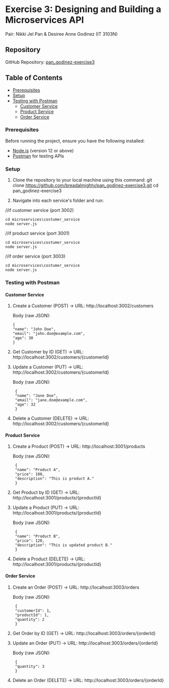 # Exercise 3: Designing and Building a Microservices API
Pair: Nikki Jel Pan & Desiree Anne Godinez
(IT 3103N)


## Repository
GitHub Repository: [pan_godinez-exercise3](https://github.com/breadalmighty/pan_godinez-exercise3.git)

## Table of Contents
- [Prerequisites](#prerequisites)
- [Setup](#setup)
- [Testing with Postman](#testing-with-postman)
  - [Customer Service](#customer-service)
  - [Product Service](#product-service)
  - [Order Service](#order-service)

### Prerequisites
Before running the project, ensure you have the following installed:
- [Node.js](https://nodejs.org/en/) (version 12 or above)
- [Postman](https://www.postman.com/) for testing APIs

### Setup 
1. Clone the repository to your local machine using this command:
   git clone https://github.com/breadalmighty/pan_godinez-exercise3.git
   cd pan_godinez-exercise3

2. Navigate into each service's folder and run:

//if customer service (port 3002)

    cd microservices\costumer_service
    node server.js

//if product service (port 3001)

    cd microservices\costumer_service
    node server.js

//if order service (port 3003)

    cd microservices\costumer_service
    node server.js


### Testing with Postman

#### Customer Service 

 1. Create a Customer (POST) -> URL: http://localhost:3002/customers
  
    Body (raw JSON):
    
        {
        "name": "John Doe",
        "email": "john.doe@example.com",
        "age": 30
        }

3. Get Customer by ID (GET) -> URL: http://localhost:3002/customers/{customerId}

4. Update a Customer (PUT) -> URL: http://localhost:3002/customers/{customerId}

    Body (raw JSON):
   
        {
        "name": "Jane Doe",
        "email": "jane.doe@example.com",
        "age": 32
        }

6. Delete a Customer (DELETE) -> URL: http://localhost:3002/customers/{customerId}

#### Product Service 

1. Create a Product (POST) -> URL: http://localhost:3001/products

    Body (raw JSON):

        {
        "name": "Product A",
        "price": 100,
        "description": "This is product A."
        }

2. Get Product by ID (GET) -> URL: http://localhost:3001/products/{productId}

3. Update a Product (PUT) -> URL: http://localhost:3001/products/{productId}

    Body (raw JSON):
   
        {
        "name": "Product B",
        "price": 120,
        "description": "This is updated product B."
        }

5. Delete a Product (DELETE) -> URL: http://localhost:3001/products/{productId}


#### Order Service

1. Create an Order (POST) -> URL: http://localhost:3003/orders

    Body (raw JSON):
   
        {
        "customerId": 1,
        "productId": 1,
        "quantity": 2
        }

3. Get Order by ID (GET) -> URL: http://localhost:3003/orders/{orderId}

4. Update an Order (PUT) -> URL: http://localhost:3003/orders/{orderId}

    Body (raw JSON):
   
        {
        "quantity": 3
        }

3. Delete an Order (DELETE) -> URL: http://localhost:3003/orders/{orderId}

